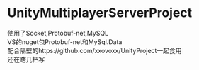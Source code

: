 # UnityMultiplayerServerProject  
使用了Socket,Protobuf-net,MySQL  
VS的nuget包Protobuf-net和MySql.Data  
配合隔壁的https://github.com/xxovoxx/UnityProject一起食用  
还在瞎几把写
